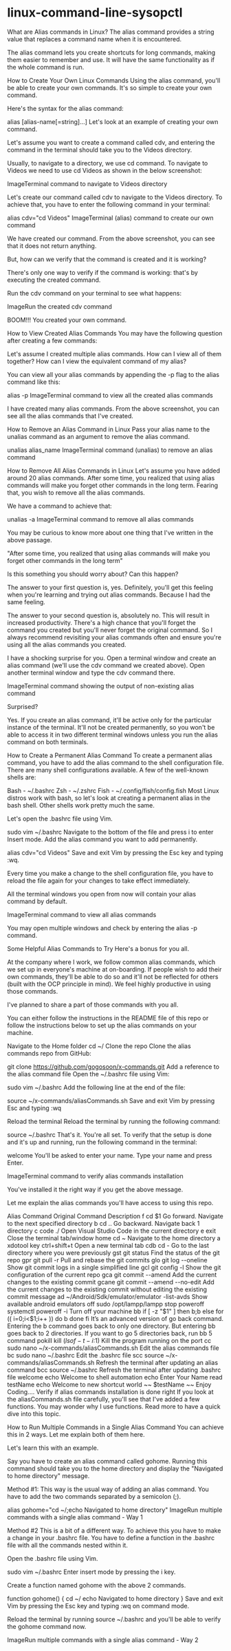 # linux-command-line-sysopctl
What are Alias commands in Linux?
The alias command provides a string value that replaces a command name when it is encountered.

The alias command lets you create shortcuts for long commands, making them easier to remember and use. It will have the same functionality as if the whole command is run.

How to Create Your Own Linux Commands
Using the alias command, you'll be able to create your own commands. It's so simple to create your own command.

Here's the syntax for the alias command:

alias [alias-name[=string]...]
Let's look at an example of creating your own command.

Let's assume you want to create a command called cdv, and entering the command in the terminal should take you to the Videos directory.

Usually, to navigate to a directory, we use cd command. To navigate to Videos we need to use cd Videos as shown in the below screenshot:

ImageTerminal command to navigate to Videos directory

Let's create our command called cdv to navigate to the Videos directory. To achieve that, you have to enter the following command in your terminal:

alias cdv="cd Videos"
ImageTerminal (alias) command to create our own command

We have created our command. From the above screenshot, you can see that it does not return anything.

But, how can we verify that the command is created and it is working?

There's only one way to verify if the command is working: that's by executing the created command.

Run the cdv command on your terminal to see what happens:

ImageRun the created cdv command

BOOM!!! You created your own command.

How to View Created Alias Commands
You may have the following question after creating a few commands:

Let's assume I created multiple alias commands. How can I view all of them together? How can I view the equivalent command of my alias?

You can view all your alias commands by appending the -p flag to the alias command like this:

alias -p
ImageTerminal command to view all the created alias commands

I have created many alias commands. From the above screenshot, you can see all the alias commands that I've created.

How to Remove an Alias Command in Linux
Pass your alias name to the unalias command as an argument to remove the alias command.

unalias alias_name
ImageTerminal command (unalias) to remove an alias command

How to Remove All Alias Commands in Linux
Let's assume you have added around 20 alias commands. After some time, you realized that using alias commands will make you forget other commands in the long term. Fearing that, you wish to remove all the alias commands.

We have a command to achieve that:

unalias -a
ImageTerminal command to remove all alias commands

You may be curious to know more about one thing that I've written in the above passage.

"After some time, you realized that using alias commands will make you forget other commands in the long term"

Is this something you should worry about? Can this happen?

The answer to your first question is, yes. Definitely, you'll get this feeling when you're learning and trying out alias commands. Because I had the same feeling.

The answer to your second question is, absolutely no. This will result in increased productivity. There's a high chance that you'll forget the command you created but you'll never forget the original command. So I always recommend revisiting your alias commands often and ensure you're using all the alias commands you created.

I have a shocking surprise for you. Open a terminal window and create an alias command (we'll use the cdv command we created above). Open another terminal window and type the cdv command there.

ImageTerminal command showing the output of non-existing alias command

Surprised?

Yes. If you create an alias command, it'll be active only for the particular instance of the terminal. It'll not be created permanently, so you won't be able to access it in two different terminal windows unless you run the alias command on both terminals.

How to Create a Permanent Alias Command
To create a permanent alias command, you have to add the alias command to the shell configuration file. There are many shell configurations available. A few of the well-known shells are:

Bash - ~/.bashrc
Zsh - ~/.zshrc
Fish - ~/.config/fish/config.fish
Most Linux distros work with bash, so let's look at creating a permanent alias in the bash shell. Other shells work pretty much the same.

Let's open the .bashrc file using Vim.

sudo vim ~/.bashrc
Navigate to the bottom of the file and press i to enter Insert mode. Add the alias command you want to add permanently.

alias cdv="cd Videos"
Save and exit Vim by pressing the Esc key and typing :wq.

Every time you make a change to the shell configuration file, you have to reload the file again for your changes to take effect immediately.

All the terminal windows you open from now will contain your alias command by default.

ImageTerminal command to view all alias commands

You may open multiple windows and check by entering the alias -p command.

Some Helpful Alias Commands to Try
Here's a bonus for you all.

At the company where I work, we follow common alias commands, which we set up in everyone's machine at on-boarding. If people wish to add their own commands, they'll be able to do so and it'll not be reflected for others (built with the OCP principle in mind). We feel highly productive in using those commands.

I've planned to share a part of those commands with you all.

You can either follow the instructions in the README file of this repo or follow the instructions below to set up the alias commands on your machine.

Navigate to the Home folder
cd ~/
Clone the repo
Clone the alias commands repo from GitHub:

git clone https://github.com/gogosoon/x-commands.git
Add a reference to the alias command file
Open the ~/.bashrc file using Vim:

sudo vim ~/.bashrc
Add the following line at the end of the file:

source ~/x-commands/aliasCommands.sh
Save and exit Vim by pressing Esc and typing :wq

Reload the terminal
Reload the terminal by running the following command:

source ~/.bashrc
That's it. You're all set. To verify that the setup is done and it's up and running, run the following command in the terminal:

welcome
You'll be asked to enter your name. Type your name and press Enter.

ImageTerminal command to verify alias commands installation

You've installed it the right way if you get the above message.

Let me explain the alias commands you'll have access to using this repo.

Alias Command	Original Command	Description
f	cd $1	Go forward. Navigate to the next specified directory
b	cd ..	Go backward. Navigate back 1 directory
c	code ./	Open Visual Studio Code in the current directory
e	exit	Close the terminal tab/window
home	cd ~	Navigate to the home directory
a	xdotool key ctrl+shift+t	Open a new terminal tab
cdb	cd -	Go to the last directory where you were previously
gst	git status	Find the status of the git repo
gpr	git pull -r	Pull and rebase the git commits
glo	git log --oneline	Show git commit logs in a single simplified line
gcl	git config -l	Show the git configuration of the current repo
gca	git commit --amend	Add the current changes to the existing commit
gcane	git commit --amend --no-edit	Add the current changes to the existing commit without editing the existing commit message
ad	~/Android/Sdk/emulator/emulator -list-avds	Show available android emulators
off	sudo /opt/lampp/lampp stop
poweroff
systemctl poweroff -i
Turn off your machine
bb	if [ -z "$1" ]
then
b;b
else
for (( i=0;i<$1;i++ ))
do
b
done
fi
It’s an advanced version of go back command. Entering the b command goes back to only one directory. But entering bb goes back to 2 directories. If you want to go 5 directories back, run bb 5 command
pokill	kill $(lsof -t -i:$1)	Kill the program running on the port
cc	sudo nano ~/x-commands/aliasCommands.sh	Edit the alias commands file
bc	sudo nano ~/.bashrc	Edit the .bashrc file
scc	source ~/x-commands/aliasCommands.sh	Refresh the terminal after updating an alias command
bcc	source ~/.bashrc	Refresh the terminal after updating .bashrc file
welcome	echo Welcome to shell automation
echo Enter Your Name
read testName
echo Welcome to new shortcut world ~~ $testName ~~ Enjoy Coding....
Verify if alias commands installation is done right
If you look at the aliasCommands.sh file carefully, you'll see that I've added a few functions. You may wonder why I use functions. Read more to have a quick dive into this topic.

How to Run Multiple Commands in a Single Alias Command
You can achieve this in 2 ways. Let me explain both of them here.

Let's learn this with an example.

Say you have to create an alias command called gohome. Running this command should take you to the home directory and display the "Navigated to home directory" message.

Method #1:
This way is the usual way of adding an alias command. You have to add the two commands separated by a semicolon (;).

alias gohome="cd ~/;echo Navigated to home directory"
ImageRun multiple commands with a single alias command - Way 1

Method #2
This is a bit of a different way. To achieve this you have to make a change in your .bashrc file. You have to define a function in the .bashrc file with all the commands nested within it.

Open the .bashrc file using Vim.

sudo vim ~/.bashrc
Enter insert mode by pressing the i key.

Create a function named gohome with the above 2 commands.

function gohome() {
        cd ~/
        echo Navigated to home directory
}
Save and exit Vim by pressing the Esc key and typing :wq on command mode.

Reload the terminal by running source ~/.bashrc and you'll be able to verify the gohome command now.

ImageRun multiple commands with a single alias command - Way 2
